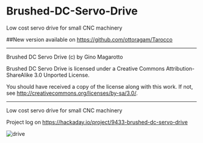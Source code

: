 # Brushed-DC-Servo-Drive
Low cost servo drive for small CNC machinery

##New version available on https://github.com/ottoragam/Tarocco

----------------------------------------------------------------------
Brushed DC Servo Drive (c) by Gino Magarotto

Brushed DC Servo Drive is licensed under a
Creative Commons Attribution-ShareAlike 3.0 Unported License.

You should have received a copy of the license along with this
work.  If not, see <http://creativecommons.org/licenses/by-sa/3.0/>.

----------------------------------------------------------------------
Low cost servo drive for small CNC machinery

Project log on https://hackaday.io/project/9433-brushed-dc-servo-drive

![drive](/Pictures/assembled-drive.jpg)
